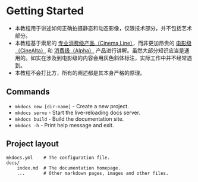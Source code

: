 # Getting Started

-   本教程用于讲述如何正确拍摄静态和动态影像，仅限技术部分，并不包括艺术部分。
-   本教程基于索尼的 [专业消费级产品（Cinema Line）](https://electronics.sony.com/imaging/cinema-line-cameras/c/all-cinema-line-cameras)，而非更加昂贵的 [电影级（CineAlta）](https://pro.sony/ue_US/products/digital-cinema-cameras) 和 [消费级（Alpha）](https://electronics.sony.com/imaging/interchangeable-lens-cameras/c/all-interchangeable-lens-cameras) 产品进行讲解。虽然大部分知识应当是通用的。如实在涉及到电影级的内容会用灰色斜体标注，实际工作中并不经常遇到。
-   本教程不会打比方，所有的阐述都是其本身严格的原理。

## Commands

-   `mkdocs new [dir-name]` - Create a new project.
-   `mkdocs serve` - Start the live-reloading docs server.
-   `mkdocs build` - Build the documentation site.
-   `mkdocs -h` - Print help message and exit.

## Project layout

    mkdocs.yml    # The configuration file.
    docs/
        index.md  # The documentation homepage.
        ...       # Other markdown pages, images and other files.
